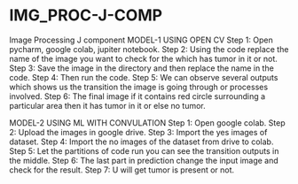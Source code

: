 # IMG_PROC-J-COMP
Image Processing J component 
MODEL-1 USING OPEN CV
Step 1: Open pycharm, google colab, jupiter notebook.
Step 2: Using the code replace the name of the image you want to check for the which has tumor in it or not.
Step 3: Save the image in the directory and then replace the name in the code.
Step 4: Then run the code.
Step 5: We can observe several outputs which shows us the transition the image is going through or processes involved.
Step 6: The final image if it contains red circle surrounding a particular area then it has tumor in it or else no tumor.

MODEL-2 USING ML WITH CONVULATION
Step 1: Open google colab.
Step 2: Upload the images in google drive.
Step 3: Import the yes images of dataset.
Step 4: Import the no images of the dataset from drive to colab.
Step 5: Let the partitions of code run you can see the transition outputs in the middle.
Step 6: The last part in prediction change the input image and check for the result.
Step 7: U will get tumor is present or not.
